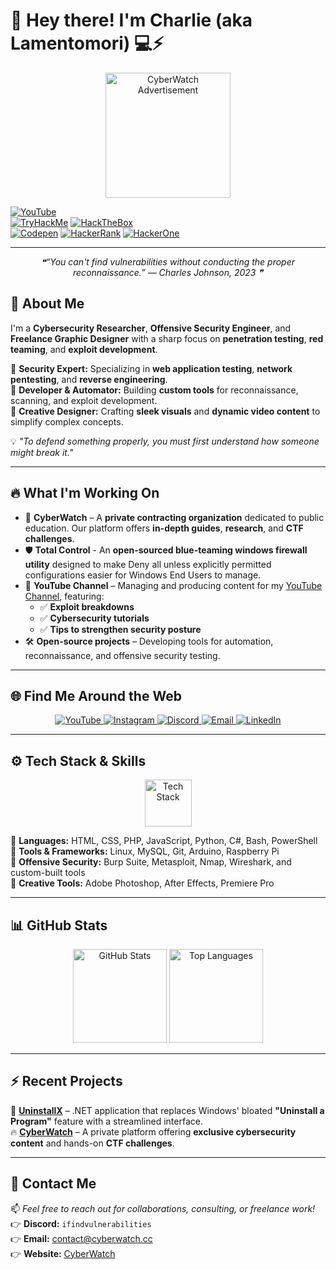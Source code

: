 # 👋 **Hey there! I'm Charlie (aka Lamentomori)** 💻⚡  

<div align="center">
  <img src="https://i.ibb.co/vC8hzT6P/banner.gif" alt="CyberWatch Advertisement" height="200">
</div>

<a href="https://www.youtube.com/Lamentomori"><img src="https://img.shields.io/badge/YouTube-%23FF0000.svg?&style=for-the-badge&logo=YouTube&logoColor=white" alt="YouTube"></a>
<br>
<a href="https://tryhackme.com/p/Lamentomori"><img src="https://img.shields.io/badge/TryHackMe-Lamentomori-blue?style=for-the-badge&logo=tryhackme&logoColor=white&labelColor=black" alt="TryHackMe"></a>
<a href="[https://app.hackthebox.com/profile/Lamentomori](https://app.hackthebox.com/profile/2146517)"><img src="https://img.shields.io/badge/HackTheBox-Lamentomori-brightgreen?style=for-the-badge&logo=hackthebox&logoColor=white&labelColor=black" alt="HackTheBox"></a>
<br>
<a href="https://tiktok.com/Lamentomori"><img src="https://img.shields.io/badge/Tiktok-Lamentomori-gray?logo=tiktok&logoColor=white&labelColor=black" alt="Codepen"></a>
<a href="https://www.hackerrank.com/L4M3N70M0R1"><img src="https://img.shields.io/badge/HackerRank-Lamentomori-grey?logo=hackerrank&logoColor=white&labelColor=black" alt="HackerRank"></a>
<a href="https://hackerone.com/L4m3n70m0r1"><img src="https://img.shields.io/badge/Hackerone-Lamentomori-grey?logo=hackerone&logoColor=white&labelColor=black" alt="HackerOne"></a>

---
<div align="center">
<i>❝“You can't find vulnerabilities without conducting the proper reconnaissance.” — Charles Johnson, 2023   ❞</i>
</div>

## 🚀 **About Me**

I'm a **Cybersecurity Researcher**, **Offensive Security Engineer**, and **Freelance Graphic Designer** with a sharp focus on **penetration testing**, **red teaming**, and **exploit development**.  

🔹 **Security Expert:** Specializing in **web application testing**, **network pentesting**, and **reverse engineering**.  
🔹 **Developer & Automator:** Building **custom tools** for reconnaissance, scanning, and exploit development.  
🔹 **Creative Designer:** Crafting **sleek visuals** and **dynamic video content** to simplify complex concepts.  

💡 *"To defend something properly, you must first understand how someone might break it."*  

---

## 🔥 **What I'm Working On**

- 🎯 **CyberWatch** – A **private contracting organization** dedicated to public education. Our platform offers **in-depth guides**, **research**, and **CTF challenges**.
- 🛡️ **Total Control** - An **open-sourced blue-teaming windows firewall utility** designed to make Deny all unless explicitly permitted configurations easier for Windows End Users to manage.  
- 🎥 **YouTube Channel** – Managing and producing content for my [YouTube Channel](https://youtube.com/@Lamentomori), featuring:  
  - ✅ **Exploit breakdowns**  
  - ✅ **Cybersecurity tutorials**  
  - ✅ **Tips to strengthen security posture**  
- 🛠️ **Open-source projects** – Developing tools for automation, reconnaissance, and offensive security testing.  

---

## 🌐 **Find Me Around the Web**  
<p align="center">
<a href="https://youtube.com/@Lamentomori" target="_blank">
  <img src="https://img.shields.io/badge/YouTube-%23FF0000.svg?&style=for-the-badge&logo=YouTube&logoColor=white" alt="YouTube">
</a>
<a href="https://instagram.com/ifindvulnerabilities" target="_blank">
  <img src="https://img.shields.io/badge/Instagram-%23E4405F.svg?&style=for-the-badge&logo=Instagram&logoColor=white" alt="Instagram">
</a>
<a href="https://discordapp.com/users/1312560296295927851" target="_blank">
  <img src="https://img.shields.io/badge/Discord-%237289DA.svg?&style=for-the-badge&logo=Discord&logoColor=white" alt="Discord">
</a>
<a href="mailto:contact@cyberwatch.cc" target="_blank">
  <img src="https://img.shields.io/badge/Email-%23D14836.svg?&style=for-the-badge&logo=Gmail&logoColor=white" alt="Email">
</a>
<a href="https://www.linkedin.com/in/cjohnson10509" target="_blank">
  <img src="https://img.shields.io/badge/LinkedIn-%230077B5.svg?&style=for-the-badge&logo=LinkedIn&logoColor=white" alt="LinkedIn">
</a>
</p>

---

## ⚙️ **Tech Stack & Skills**

<div align="center">
  <img src="https://skillicons.dev/icons?i=ps,ae,pr,php,html,css,js,python,dotnet,mysql,linux,bash,ps,raspberrypi,git" alt="Tech Stack" height="75">
</div>  

🔹 **Languages:** HTML, CSS, PHP, JavaScript, Python, C#, Bash, PowerShell  
🔹 **Tools & Frameworks:** Linux, MySQL, Git, Arduino, Raspberry Pi  
🔹 **Offensive Security:** Burp Suite, Metasploit, Nmap, Wireshark, and custom-built tools  
🔹 **Creative Tools:** Adobe Photoshop, After Effects, Premiere Pro  

---

## 📊 **GitHub Stats**

<div align="center">
  <img src="https://github-readme-stats.vercel.app/api?username=Lamentomori&show_icons=true&theme=dracula&include_all_commits=true&count_private=true" height="150" alt="GitHub Stats">
  <img src="https://github-readme-stats.vercel.app/api/top-langs/?username=Lamentomori&layout=compact&theme=dracula&hide_border=false" height="150" alt="Top Languages">
</div>

---

## ⚡ **Recent Projects**

🔧 **[UninstallX](https://github.com/Lamentomori/UninstallX)** – .NET application that replaces Windows' bloated **"Uninstall a Program"** feature with a streamlined interface.  
🔥 **[CyberWatch](https://cyberwatch.cc)** – A private platform offering **exclusive cybersecurity content** and hands-on **CTF challenges**.  

---

## 💬 **Contact Me**

📫 *Feel free to reach out for collaborations, consulting, or freelance work!*  
👉 **Discord:** `ifindvulnerabilities`  
👉 **Email:** [contact@cyberwatch.cc](mailto:contact@cyberwatch.cc)  
👉 **Website:** [CyberWatch](https://cyberwatch.cc)  
